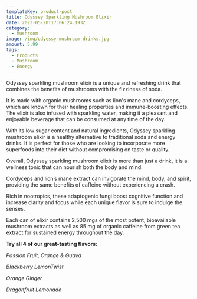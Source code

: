 ```yaml
---
templateKey: product-post
title: Odyssey Sparkling Mushroom Elixir
date: 2023-05-20T17:06:24.193Z
category:
  - Mushroom
image: /img/odyessy-mushroom-drinks.jpg
amount: 5.99
tags:
  - Products
  - Mushroom
  - Energy
---
```

Odyssey sparkling mushroom elixir is a unique and refreshing drink that combines the benefits of mushrooms with the fizziness of soda.

It is made with organic mushrooms such as lion's mane and cordyceps, which are known for their healing properties and immune-boosting effects. The elixir is also infused with sparkling water, making it a pleasant and enjoyable beverage that can be consumed at any time of the day.

With its low sugar content and natural ingredients, Odyssey sparkling mushroom elixir is a healthy alternative to traditional soda and energy drinks. It is perfect for those who are looking to incorporate more superfoods into their diet without compromising on taste or quality.

Overall, Odyssey sparkling mushroom elixir is more than just a drink, it is a wellness tonic that can nourish both the body and mind.

Cordyceps and lion’s mane extract can invigorate the mind, body, and spirit, providing the same benefits of caffeine without experiencing a crash.

Rich in nootropics, these adaptogenic fungi boost cognitive function and increase clarity and focus while each unique flavor is sure to indulge the senses.

Each can of elixir contains 2,500 mgs of the most potent, bioavailable mushroom extracts as well as 85 mg of organic caffeine from green tea extract for sustained energy throughout the day.

**Try all 4 of our great-tasting flavors:**

*Passion Fruit, Orange & Guava* 

*Blackberry LemonTwist*

*Orange Ginger* 

 *Dragonfruit Lemonade*